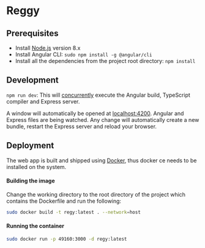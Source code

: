 # Reggy

## Prerequisites

* Install [Node.js](https://nodejs.org/en/) version 8.x
* Install Angular CLI: `sudo npm install -g @angular/cli`
* Install all the dependencies from the project root directory: `npm install`

## Development

`npm run dev`: This will [concurrently](https://github.com/kimmobrunfeldt/concurrently) execute the Angular build, TypeScript compiler and Express server.

A window will automatically be opened at [localhost:4200](http://localhost:4200). Angular and Express files are being watched. Any change will automatically create a new bundle, restart the Express server and reload your browser.

## Deployment

The web app is built and shipped using [Docker](https://www.docker.com/), thus docker ce needs to be installed on the system.

#### Building the image
Change the working directory to the root directory of the project which contains the Dockerfile and run the following:
```bash
sudo docker build -t regy:latest . --network=host
```

#### Running the container
```bash
sudo docker run -p 49160:3000 -d regy:latest
```
